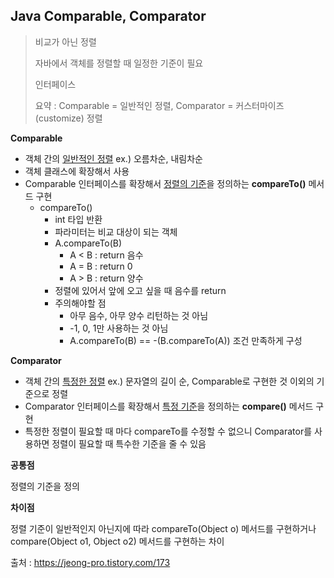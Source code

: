 ## Java Comparable, Comparator

> 비교가 아닌 정렬
>
> 자바에서 객체를 정렬할 때 일정한 기준이 필요
>
> 인터페이스
>
> 요약 : Comparable = 일반적인 정렬, Comparator = 커스터마이즈(customize) 정렬



**Comparable**

- 객체 간의 <u>일반적인 정렬</u> ex.) 오름차순, 내림차순
- 객체 클래스에 확장해서 사용
- Comparable 인터페이스를 확장해서 <u>정렬의 기준</u>을 정의하는 **compareTo()** 메서드 구현
  - compareTo()
    - int 타입 반환
    - 파라미터는 비교 대상이 되는 객체
    - A.compareTo(B)
      - A < B : return 음수
      - A = B : return 0
      - A > B : return 양수
    - 정렬에 있어서 앞에 오고 싶을 때 음수를 return
    - 주의해야할 점
      - 아무 음수, 아무 양수 리턴하는 것 아님
      - -1, 0, 1만 사용하는 것 아님
      - A.compareTo(B) == -(B.compareTo(A)) 조건 만족하게 구성



**Comparator**

- 객체 간의 <u>특정한 정렬</u> ex.) 문자열의 길이 순, Comparable로 구현한 것 이외의 기준으로 정렬
- Comparator 인터페이스를 확장해서 <u>특정 기준</u>을 정의하는 **compare()** 메서드 구현
- 특정한 정렬이 필요할 때 마다 compareTo를 수정할 수 없으니 Comparator를 사용하면 정렬이 필요할 때 특수한 기준을 줄 수 있음



**공통점**

정렬의 기준을 정의



**차이점**

정렬 기준이 일반적인지 아닌지에 따라 compareTo(Object o) 메서드를 구현하거나 compare(Object o1, Object o2) 메서드를 구현하는 차이



출처 : <https://jeong-pro.tistory.com/173>


